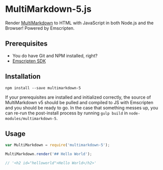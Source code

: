 MultiMarkdown-5.js
==================
Render [MultiMarkdown](https://github.com/fletcher/MultiMarkdown-5) to HTML with JavaScript in both Node.js and the Browser!  Powered by Emscripten.

## Prerequisites

- You do have Git and NPM installed, right?
- [Emscripten SDK](https://kripken.github.io/emscripten-site/docs/getting_started/downloads.html)

## Installation

`npm install --save multimarkdown-5`

If your prerequisites are installed and initialized correctly, the source of MultiMarkdown v5 should be pulled and compiled to JS with Emscripten and you should be ready to go.  In the case that something messes up, you can re-run the post-install process by running `gulp build` in `node-modules/multimarkdown-5`.

## Usage

```javascript
var MultiMarkdown = require('multimarkdown-5');

MultiMarkdown.render('## Hello World');

// '<h2 id="helloworld">Hello World</h2>'
```